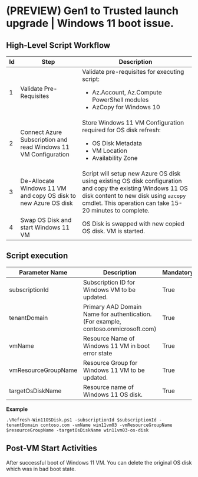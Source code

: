 # (PREVIEW) Gen1 to Trusted launch upgrade | Windows 11 boot issue.

## High-Level Script Workflow

Id    |    Step    |    Description
-|-|-
1    |    Validate Pre-Requisites    |    Validate pre-requisites for executing script:<ul><li>Az.Account, Az.Compute PowerShell modules<li>AzCopy for Windows 10</li></ul>
2    |    Connect Azure Subscription and read Windows 11 VM Configuration    |    Store Windows 11 VM Configuration required for OS disk refresh:<ul><li>OS Disk Metadata<li>VM Location<li>Availability Zone</li></ul>
3    |    De-Allocate Windows 11 VM and copy OS disk to new Azure OS disk    |    Script will setup new Azure OS disk using existing OS disk configuration and copy the existing Windows 11 OS disk content to new disk using `azcopy` cmdlet. This operation can take 15-20 minutes to complete.
4    |    Swap OS Disk and start Windows 11 VM    |    OS Disk is swapped with new copied OS disk. VM is started.

## Script execution

Parameter Name    |    Description    |    Mandatory
-|-|-
subscriptionId    |    Subscription ID for Windows VM to be updated.    |    True
tenantDomain    |    Primary AAD Domain Name for authentication. (For example, contoso.onmicrosoft.com)    |    True
vmName    |    Resource Name of Windows 11 VM in boot error state    |    True
vmResourceGroupName    |    Resource Group for Windows 11 VM to be updated.    |    True
targetOsDiskName    |    Resource name of Windows 11 OS disk.    |    True

**Example**

```azurepowershell
.\Refresh-Win11OSDisk.ps1 -subscriptionId $subscriptionId -tenantDomain contoso.com -vmName win11vm03 -vmResourceGroupName $resourceGroupName -targetOsDiskName win11vm03-os-disk
```

## Post-VM Start Activities

After successful boot of Windows 11 VM. You can delete the original OS disk which was in bad boot state.